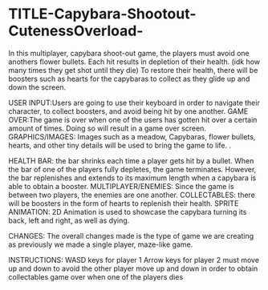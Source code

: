 # TITLE-Capybara-Shootout-CutenessOverload-

In this multiplayer, capybara shoot-out game, the players must avoid one anothers flower bullets. Each hit results in depletion of their health. (idk how many times they get shot until they die) To restore their health, there will be boosters such as hearts for the capybaras to collect as they glide up and down the screen. 



USER INPUT:Users are going to use their keyboard in order to navigate their character, to collect boosters, and avoid being hit by one another. 
GAME OVER:The game is over when one of the users has gotten hit over a certain amount of times. Doing so will result in a game over screen. 
GRAPHICS/IMAGES:  Images such as a meadow, Capybaras, flower bullets, hearts, and other tiny details will be used to bring the game to life.
. 


HEALTH BAR: the bar shrinks each time a player gets hit by a bullet. When the bar of one of the players fully depletes, the game terminates. However, the bar replenishes and extends to its maximum length when a capybara is able to obtain a booster. 
MULTIPLAYER/ENEMIES: Since the game is between two players, the enemies are one another.
COLLECTABLES: there will be boosters in the form of hearts to replenish their health. 
SPRITE ANIMATION: 2D Animation is used to showcase the capybara turning its back, left and right, as well as dying. 


CHANGES: The overall changes made is the type of game we are creating as previously we made a single player, maze-like game. 

INSTRUCTIONS: 
WASD keys for player 1
Arrow keys for player 2 
must move up and down to avoid the other player 
move up and down in order to obtain collectables 
game over when one of the players dies

